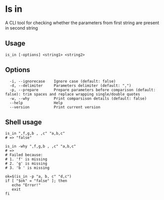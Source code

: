 # Is in
A CLI tool for checking whether the parameters from first string are present in second string

## Usage

```text
is_in [-options] <string1> <string2>
```

## Options

```text
  -i, --ignorecase    Ignore case (default: false)
  -d, --delimiter     Parameters delimiter (default: ",")
  -p, --prepare       Prepare parameters before comparison (default: false): trim spaces and replace wrapping single/double quotes
  -w, --why           Print comparsison details (default: false)
  --help              Help
  --version           Print current version
```


## Shell usage
```shell
is_in ",f,g,b , ,c" "a,b,c"
# => "false"

is_in -why ",f,g,b , ,c" "a,b,c"
# =>
# Failed because:
# 1. 'f' is missing
# 2. 'g' is missing
# 3. 'b ' is missing
```

```shell
ok=$(is_in -p "a, b, c" "d,c")
if [ "$ok" = "false" ]; then
   echo "Error!"
   exit
fi
```

